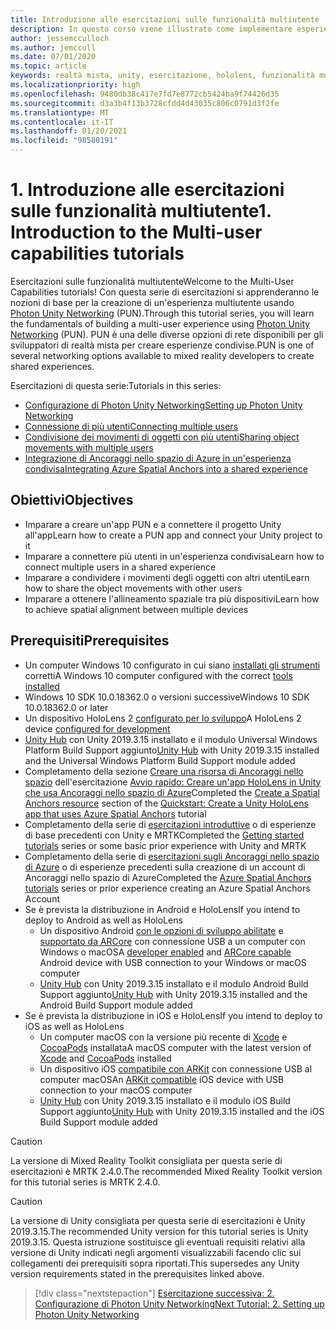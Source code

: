 ```yaml
---
title: Introduzione alle esercitazioni sulle funzionalità multiutente
description: In questo corso viene illustrato come implementare esperienze multiutente condivise in un'applicazione HoloLens 2.
author: jessemcculloch
ms.author: jemccull
ms.date: 07/01/2020
ms.topic: article
keywords: realtà mista, unity, esercitazione, hololens, funzionalità multiutente, Photon, MRTK, mixed reality toolkit, UWP, ancoraggi nello spazio di Azure
ms.localizationpriority: high
ms.openlocfilehash: 9480db38c417e7fd7e8772cb5424ba9f74426d35
ms.sourcegitcommit: d3a3b4f13b3728cfdd4d43035c806c0791d3f2fe
ms.translationtype: MT
ms.contentlocale: it-IT
ms.lasthandoff: 01/20/2021
ms.locfileid: "98580191"
---
```

# <a name="1-introduction-to-the-multi-user-capabilities-tutorials"></a><span data-ttu-id="76004-104">1. Introduzione alle esercitazioni sulle funzionalità multiutente</span><span class="sxs-lookup"><span data-stu-id="76004-104">1. Introduction to the Multi-user capabilities tutorials</span></span>

<span data-ttu-id="76004-105">Esercitazioni sulle funzionalità multiutente</span><span class="sxs-lookup"><span data-stu-id="76004-105">Welcome to the Multi-User Capabilities tutorials!</span></span> <span data-ttu-id="76004-106">Con questa serie di esercitazioni si apprenderanno le nozioni di base per la creazione di un'esperienza multiutente usando <a href="https://www.photonengine.com/PUN" target="_blank">Photon Unity Networking</a> (PUN).</span><span class="sxs-lookup"><span data-stu-id="76004-106">Through this tutorial series, you will learn the fundamentals of building a multi-user experience using <a href="https://www.photonengine.com/PUN" target="_blank">Photon Unity Networking</a> (PUN).</span></span> <span data-ttu-id="76004-107">PUN è una delle diverse opzioni di rete disponibili per gli sviluppatori di realtà mista per creare esperienze condivise.</span><span class="sxs-lookup"><span data-stu-id="76004-107">PUN is one of several networking options available to mixed reality developers to create shared experiences.</span></span>

<span data-ttu-id="76004-108">Esercitazioni di questa serie:</span><span class="sxs-lookup"><span data-stu-id="76004-108">Tutorials in this series:</span></span>

* [<span data-ttu-id="76004-109">Configurazione di Photon Unity Networking</span><span class="sxs-lookup"><span data-stu-id="76004-109">Setting up Photon Unity Networking</span></span>](mr-learning-sharing-02.md)
* [<span data-ttu-id="76004-110">Connessione di più utenti</span><span class="sxs-lookup"><span data-stu-id="76004-110">Connecting multiple users</span></span>](mr-learning-sharing-03.md)
* [<span data-ttu-id="76004-111">Condivisione dei movimenti di oggetti con più utenti</span><span class="sxs-lookup"><span data-stu-id="76004-111">Sharing object movements with multiple users</span></span>](mr-learning-sharing-04.md)
* [<span data-ttu-id="76004-112">Integrazione di Ancoraggi nello spazio di Azure in un'esperienza condivisa</span><span class="sxs-lookup"><span data-stu-id="76004-112">Integrating Azure Spatial Anchors into a shared experience</span></span>](mr-learning-sharing-05.md)

## <a name="objectives"></a><span data-ttu-id="76004-113">Obiettivi</span><span class="sxs-lookup"><span data-stu-id="76004-113">Objectives</span></span>

* <span data-ttu-id="76004-114">Imparare a creare un'app PUN e a connettere il progetto Unity all'app</span><span class="sxs-lookup"><span data-stu-id="76004-114">Learn how to create a PUN app and connect your Unity project to it</span></span>
* <span data-ttu-id="76004-115">Imparare a connettere più utenti in un'esperienza condivisa</span><span class="sxs-lookup"><span data-stu-id="76004-115">Learn how to connect multiple users in a shared experience</span></span>
* <span data-ttu-id="76004-116">Imparare a condividere i movimenti degli oggetti con altri utenti</span><span class="sxs-lookup"><span data-stu-id="76004-116">Learn how to share the object movements with other users</span></span>
* <span data-ttu-id="76004-117">Imparare a ottenere l'allineamento spaziale tra più dispositivi</span><span class="sxs-lookup"><span data-stu-id="76004-117">Learn how to achieve spatial alignment between multiple devices</span></span>

## <a name="prerequisites"></a><span data-ttu-id="76004-118">Prerequisiti</span><span class="sxs-lookup"><span data-stu-id="76004-118">Prerequisites</span></span>

* <span data-ttu-id="76004-119">Un computer Windows 10 configurato in cui siano [installati gli strumenti](../../install-the-tools.md) corretti</span><span class="sxs-lookup"><span data-stu-id="76004-119">A Windows 10 computer configured with the correct [tools installed](../../install-the-tools.md)</span></span>
* <span data-ttu-id="76004-120">Windows 10 SDK 10.0.18362.0 o versioni successive</span><span class="sxs-lookup"><span data-stu-id="76004-120">Windows 10 SDK 10.0.18362.0 or later</span></span>
* <span data-ttu-id="76004-121">Un dispositivo HoloLens 2 [configurato per lo sviluppo](../../platform-capabilities-and-apis/using-visual-studio.md#enabling-developer-mode)</span><span class="sxs-lookup"><span data-stu-id="76004-121">A HoloLens 2 device [configured for development](../../platform-capabilities-and-apis/using-visual-studio.md#enabling-developer-mode)</span></span>
* <span data-ttu-id="76004-122"><a href="https://docs.unity3d.com/Manual/GettingStartedInstallingHub.html" target="_blank">Unity Hub</a> con Unity 2019.3.15 installato e il modulo Universal Windows Platform Build Support aggiunto</span><span class="sxs-lookup"><span data-stu-id="76004-122"><a href="https://docs.unity3d.com/Manual/GettingStartedInstallingHub.html" target="_blank">Unity Hub</a> with Unity 2019.3.15 installed and the Universal Windows Platform Build Support module added</span></span>
* <span data-ttu-id="76004-123">Completamento della sezione [Creare una risorsa di Ancoraggi nello spazio](/azure/spatial-anchors/quickstarts/get-started-unity-hololens#create-a-spatial-anchors-resource) dell'esercitazione [Avvio rapido: Creare un'app HoloLens in Unity che usa Ancoraggi nello spazio di Azure](/azure/spatial-anchors/quickstarts/get-started-unity-hololens)</span><span class="sxs-lookup"><span data-stu-id="76004-123">Completed the [Create a Spatial Anchors resource](/azure/spatial-anchors/quickstarts/get-started-unity-hololens#create-a-spatial-anchors-resource) section of the [Quickstart: Create a Unity HoloLens app that uses Azure Spatial Anchors](/azure/spatial-anchors/quickstarts/get-started-unity-hololens) tutorial</span></span>
* <span data-ttu-id="76004-124">Completamento della serie di [esercitazioni introduttive](mr-learning-base-01.md) o di esperienze di base precedenti con Unity e MRTK</span><span class="sxs-lookup"><span data-stu-id="76004-124">Completed the [Getting started tutorials](mr-learning-base-01.md) series or some basic prior experience with Unity and MRTK</span></span>
* <span data-ttu-id="76004-125">Completamento della serie di [esercitazioni sugli Ancoraggi nello spazio di Azure](mr-learning-asa-01.md) o di esperienze precedenti sulla creazione di un account di Ancoraggi nello spazio di Azure</span><span class="sxs-lookup"><span data-stu-id="76004-125">Completed the [Azure Spatial Anchors tutorials](mr-learning-asa-01.md) series or prior experience creating an Azure Spatial Anchors Account</span></span>
* <span data-ttu-id="76004-126">Se è prevista la distribuzione in Android e HoloLens</span><span class="sxs-lookup"><span data-stu-id="76004-126">If you intend to deploy to Android as well as HoloLens</span></span>
  * <span data-ttu-id="76004-127">Un dispositivo Android <a href="https://developer.android.com/studio/debug/dev-options" target="_blank">con le opzioni di sviluppo abilitate</a> e <a href="https://developers.google.com/ar/discover/supported-devices" target="_blank">supportato da ARCore</a> con connessione USB a un computer con Windows o macOS</span><span class="sxs-lookup"><span data-stu-id="76004-127">A <a href="https://developer.android.com/studio/debug/dev-options" target="_blank">developer enabled</a> and <a href="https://developers.google.com/ar/discover/supported-devices" target="_blank">ARCore capable</a> Android device with USB connection to your Windows or macOS computer</span></span>
  * <span data-ttu-id="76004-128"><a href="https://docs.unity3d.com/Manual/GettingStartedInstallingHub.html" target="_blank">Unity Hub</a> con Unity 2019.3.15 installato e il modulo Android Build Support aggiunto</span><span class="sxs-lookup"><span data-stu-id="76004-128"><a href="https://docs.unity3d.com/Manual/GettingStartedInstallingHub.html" target="_blank">Unity Hub</a> with Unity 2019.3.15 installed and the Android Build Support module added</span></span>
* <span data-ttu-id="76004-129">Se è prevista la distribuzione in iOS e HoloLens</span><span class="sxs-lookup"><span data-stu-id="76004-129">If you intend to deploy to iOS as well as HoloLens</span></span>
  * <span data-ttu-id="76004-130">Un computer macOS con la versione più recente di <a href="https://geo.itunes.apple.com/us/app/xcode/id497799835?mt=12" target="_blank">Xcode</a> e <a href="https://cocoapods.org" target="_blank">CocoaPods</a> installata</span><span class="sxs-lookup"><span data-stu-id="76004-130">A macOS computer with the latest version of <a href="https://geo.itunes.apple.com/us/app/xcode/id497799835?mt=12" target="_blank">Xcode</a> and <a href="https://cocoapods.org" target="_blank">CocoaPods</a> installed</span></span>
  * <span data-ttu-id="76004-131">Un dispositivo iOS <a href="https://developer.apple.com/documentation/arkit/verifying_device_support_and_user_permission" target="_blank">compatibile con ARKit</a> con connessione USB al computer macOS</span><span class="sxs-lookup"><span data-stu-id="76004-131">An <a href="https://developer.apple.com/documentation/arkit/verifying_device_support_and_user_permission" target="_blank">ARKit compatible</a> iOS device with USB connection to your macOS computer</span></span>
  * <span data-ttu-id="76004-132"><a href="https://docs.unity3d.com/Manual/GettingStartedInstallingHub.html" target="_blank">Unity Hub</a> con Unity 2019.3.15 installato e il modulo iOS Build Support aggiunto</span><span class="sxs-lookup"><span data-stu-id="76004-132"><a href="https://docs.unity3d.com/Manual/GettingStartedInstallingHub.html" target="_blank">Unity Hub</a> with Unity 2019.3.15 installed and the iOS Build Support module added</span></span>

> [!CAUTION]
> <span data-ttu-id="76004-133">La versione di Mixed Reality Toolkit consigliata per questa serie di esercitazioni è MRTK 2.4.0.</span><span class="sxs-lookup"><span data-stu-id="76004-133">The recommended Mixed Reality Toolkit version for this tutorial series is MRTK 2.4.0.</span></span>

> [!CAUTION]
> <span data-ttu-id="76004-134">La versione di Unity consigliata per questa serie di esercitazioni è Unity 2019.3.15.</span><span class="sxs-lookup"><span data-stu-id="76004-134">The recommended Unity version for this tutorial series is Unity 2019.3.15.</span></span> <span data-ttu-id="76004-135">Questa istruzione sostituisce gli eventuali requisiti relativi alla versione di Unity indicati negli argomenti visualizzabili facendo clic sui collegamenti dei prerequisiti sopra riportati.</span><span class="sxs-lookup"><span data-stu-id="76004-135">This supersedes any Unity version requirements stated in the prerequisites linked above.</span></span>

> [!div class="nextstepaction"]
> [<span data-ttu-id="76004-136">Esercitazione successiva: 2. Configurazione di Photon Unity Networking</span><span class="sxs-lookup"><span data-stu-id="76004-136">Next Tutorial: 2. Setting up Photon Unity Networking</span></span>](mr-learning-sharing-02.md)